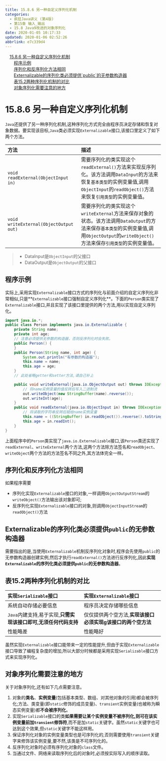 ```yaml
---
title: 15.8.6 另一种自定义序列化机制
categories: 
  - 疯狂Java讲义 (第4版)
  - 第15章 输入_输出
  - 15.8 Java9改进的对象序列化
date: 2020-01-05 10:17:33
updated: 2020-01-06 02:52:26
abbrlink: e7c339d4
---
```

<div id='my_toc'><a href="/JavaReadingNotes/e7c339d4/#15-8-6-另一种自定义序列化机制" class="header_1">15.8.6 另一种自定义序列化机制</a><br><a href="/JavaReadingNotes/e7c339d4/#程序示例" class="header_2">程序示例</a><br><a href="/JavaReadingNotes/e7c339d4/#序列化和反序列化方法相同" class="header_2">序列化和反序列化方法相同</a><br><a href="/JavaReadingNotes/e7c339d4/#Externalizable的序列化类必须提供-public-的无参数构造器" class="header_2">Externalizable的序列化类必须提供`public`的无参数构造器</a><br><a href="/JavaReadingNotes/e7c339d4/#表15-2两种序列化机制的对比" class="header_2">表15.2两种序列化机制的对比</a><br><a href="/JavaReadingNotes/e7c339d4/#对象序列化需要注意的地方" class="header_2">对象序列化需要注意的地方</a><br></div>
<style>.header_1{margin-left: 1em;}.header_2{margin-left: 2em;}.header_3{margin-left: 3em;}.header_4{margin-left: 4em;}.header_5{margin-left: 5em;}.header_6{margin-left: 6em;}</style>
<!--more-->
<script>if (navigator.platform.search('arm')==-1){document.getElementById('my_toc').style.display = 'none';}var e,p = document.getElementsByTagName('p');while (p.length>0) {e = p[0];e.parentElement.removeChild(e);}</script>

<!--end-->
# 15.8.6 另一种自定义序列化机制
`Java`还提供了另一种序列化机制,这种序列化方式完全由程序员决定存储和恢复对象数据。要实现该目标,`Java`类必须实现`Externalizable`接口,该接口里定义了如下两个方法。

|方法|描述|
|:--|:--|
|`void readExternal(ObjectInput in)`|需要序列化的类实现这个`readExternal()`方法来实现反序列化。该方法调用`DataInput`的方法来恢复`基本类型`的实例变量值,调用`ObjectInput`的`readObject()`方法来恢复`引用类型`的实例变量值。|
|`void writeExternal(ObjectOutput out)`|需要序列化的类实现这个`writeExternal`方法来保存对象的状态。该方法调用`DataOutput`的方法来保存`基本类型`的实例变量值,调用`ObjectOutput`的`writeObject()`方法来保存`引用类型`的实例变量值。|

> - DataInput是`ObjectInput`的父接口
> - DataOutput是`ObjectOutput`的父接口

## 程序示例
实际上,采用实现`Externalizable`接口方式的序列化与前面介绍的自定义序列化非常相似,只是**`Externalizable`接口强制自定义序列化**。下面的`Person`类实现了`Externalizable`接口,并且实现了该接口里提供的两个方法,用以实现自定义序列化。
```java
import java.io.*;
public class Person implements java.io.Externalizable {
	private String name;
	private int age;
	// 注意必须提供无参数的构造器，否则反序列化时会失败。
	public Person() {
	}
	public Person(String name, int age) {
		System.out.println("有参数的构造器");
		this.name = name;
		this.age = age;
	}
	// 此处省略getter和setter方法,请自己补上

	public void writeExternal(java.io.ObjectOutput out) throws IOException {
		// 将name实例变量的值反转后写入二进制流
		out.writeObject(new StringBuffer(name).reverse());
		out.writeInt(age);
	}
	public void readExternal(java.io.ObjectInput in) throws IOException, ClassNotFoundException {
		// 将读取的字符串反转后赋给name实例变量
		this.name = ((StringBuffer) in.readObject()).reverse().toString();
		this.age = in.readInt();
	}
}
```
上面程序中的`Person`类实现了`java.io.Externalizable`接口,该`Person`类还实现了`readExternal`、`writeExternal`两个方法,这两个方法除方法签名和`readObject`、`writeObject`两个方法的方法签名不同之外,其方法体完全一样。

## 序列化和反序列化方法相同
如果程序需要
- 序列化实现`Externalizable`接口的对象,一样调用`ObjectOutputStream`的`writeObject()`方法输出该对象即可;
- 反序列化实现`Externalizable`接口的对象,则调用`ObjectInputStream`的`readObject()`方法

## Externalizable的序列化类必须提供`public`的无参数构造器
需要指出的是,当使用`Externalizable`机制反序列化对象时,程序会先使用`public`的无参数构造器创建实例,然后才执行`readExternal()`方法进行反序列化,因此**实现`Externalizable`的序列化类必须提供`public`的无参数构造器**。

## 表15.2两种序列化机制的对比

|实现`Serializable`接口|实现`Externalizable`接口|
|:---|:---|
|系统自动存储必要信息|程序员决定存储哪些信息|
|`Java`内建支持,易于实现,**只需实现该接口即可,无须任何代码支持**|仅仅提供两个空方法,**实现该接口必须实现g该接口的两个空方法**|
|性能略差|性能略好|

虽然实现`Externalizable`接口能带来一定的性能提升,但由于实现`Externalizable`接口导致了编程复杂度的增加,所以大部分时候都是采用实现`Serializable`接口方式来实现序列化。
## 对象序列化需要注意的地方
关于对象序列化,还有如下几点需要注意。
1. 对象的**类名**、**实例变量**(包括基本类型、数组、对其他对象的引用)都会被序列化;方法、类变量(即`static`修饰的成员变量)、`transient`实例变量(也被称为瞬态实例变量)都**不会被序列化**。
2. 实现`Serializable`接口的类**如果需要让某个实例变量不被序列化,则可在该实例变量前加`transient`修饰符**,而不是加`static`关键字。虽然`static`关键字也可达到这个效果,但`static`关键字不能这样用。
3. 保证序列化对象的实例变量类型也是可序列化的,否则需要使用`transient`关键字来修饰该实例变量,要不然,该类是不可序列化的。
4. 反序列化对象时必须有序列化对象的`class`文件。
5. 当通过文件、网络来读取序列化后的对象时,必须按实际写入的顺序读取。





